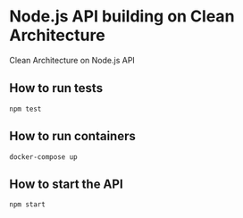 # Node.js API building on Clean Architecture
Clean Architecture on Node.js API

## How to run tests
```
npm test
```

## How to run containers
```
docker-compose up
```

## How to start the API
```
npm start
```
